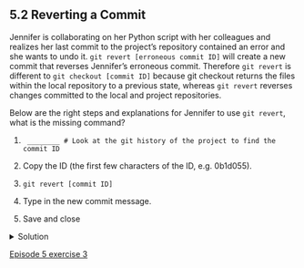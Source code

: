 ## 5.2 Reverting a Commit

Jennifer is collaborating on her Python script with her colleagues and realizes her last commit to the project’s repository contained an error and she wants to undo it. ```git revert [erroneous commit ID]``` will create a new commit that reverses Jennifer’s erroneous commit. Therefore ```git revert``` is different to ```git checkout [commit ID]``` because git checkout returns the files within the local repository to a previous state, whereas ```git revert``` reverses changes committed to the local and project repositories.

Below are the right steps and explanations for Jennifer to use ```git revert```, what is the missing command?

1. ``` ________ # Look at the git history of the project to find the commit ID```

1. Copy the ID (the first few characters of the ID, e.g. 0b1d055).

1. ```git revert [commit ID]```

1. Type in the new commit message.

1. Save and close

<details>
  <summary>
Solution
  </summary>
  
  <pre><code>git log --graph --oneline</code></pre>
  
</details>

[Episode 5 exercise 3](episode5_ex3.md)
